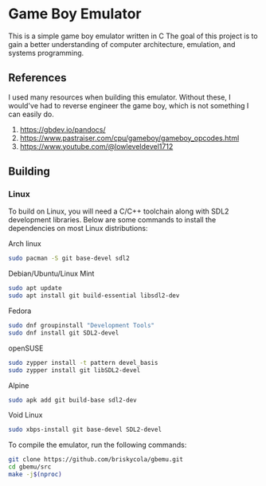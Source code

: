 # Game Boy Emulator
This is a simple game boy emulator written in C
The goal of this project is to gain a better
understanding of computer architecture, emulation,
and systems programming.

## References
I used many resources when building this emulator.
Without these, I would've had to reverse engineer
the game boy, which is not something I can easily do.

1. https://gbdev.io/pandocs/
1. https://www.pastraiser.com/cpu/gameboy/gameboy_opcodes.html
1. https://www.youtube.com/@lowleveldevel1712

## Building

### Linux
To build on Linux, you will need a C/C++ toolchain
along with SDL2 development libraries. Below are
some commands to install the dependencies on
most Linux distributions:

Arch linux
```bash
sudo pacman -S git base-devel sdl2
```

Debian/Ubuntu/Linux Mint
```bash
sudo apt update
sudo apt install git build-essential libsdl2-dev
```

Fedora
```bash
sudo dnf groupinstall "Development Tools"
sudo dnf install git SDL2-devel
```

openSUSE
```bash
sudo zypper install -t pattern devel_basis
sudo zypper install git libSDL2-devel
```

Alpine
```bash
sudo apk add git build-base sdl2-dev
```

Void Linux
```bash
sudo xbps-install git base-devel SDL2-devel
```

To compile the emulator, run the following
commands:
```bash
git clone https://github.com/briskycola/gbemu.git
cd gbemu/src
make -j$(nproc)
```
